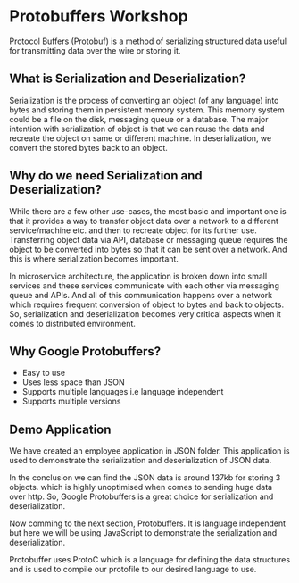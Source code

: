# Protobuffers Workshop

Protocol Buffers (Protobuf) is a method of serializing structured data useful for transmitting data over the wire or storing it. 

## What is Serialization and Deserialization?

Serialization is the process of converting an object (of any language) into bytes and storing them in persistent memory system. This memory system could be a file on the disk, messaging queue or a database. The major intention with serialization of object is that we can reuse the data and recreate the object on same or different machine. In deserialization, we convert the stored bytes back to an object.

## Why do we need Serialization and Deserialization?

While there are a few other use-cases, the most basic and important one is that it provides a way to transfer object data over a network to a different service/machine etc. and then to recreate object for its further use. Transferring object data via API, database or messaging queue requires the object to be converted into bytes so that it can be sent over a network. And this is where serialization becomes important.

In microservice architecture, the application is broken down into small services and these services communicate with each other via messaging queue and APIs. And all of this communication happens over a network which requires frequent conversion of object to bytes and back to objects. So, serialization and deserialization becomes very critical aspects when it comes to distributed environment.

## Why Google Protobuffers?

- Easy to use
- Uses less space than JSON 
- Supports multiple languages i.e language independent
- Supports multiple versions

## Demo Application

We have created an employee application in JSON folder. This application is used to demonstrate the serialization and deserialization of JSON data. 

In the conclusion we can find the JSON data is around 137kb for storing 3 objects. which is highly unoptimised when comes to sending huge data over http. So, Google Protobuffers is a great choice for serialization and deserialization.

Now comming to the next section, Protobuffers. It is language independent but here we will be using JavaScript to demonstrate the serialization and deserialization.

Protobuffer uses ProtoC which is a language for defining the data structures and is used to compile our protofile to our desired language to use.
